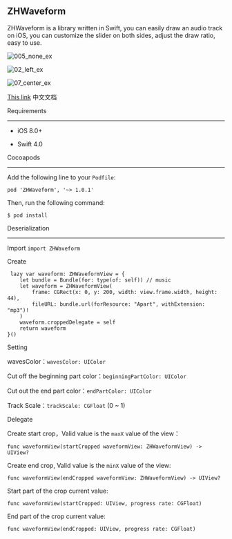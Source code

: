 ZHWaveform
----
ZHWaveform is a library written in Swift, you can easily draw an audio track on iOS, you can customize the slider on both sides, adjust the draw ratio, easy to use.


![005_none_ex](https://image.ibb.co/iY6f2G/005_none_ex.png)


![02_left_ex](https://image.ibb.co/gZieUw/02_left_ex.png)


![07_center_ex](https://image.ibb.co/dN3A2G/07_center_ex.png)

[This link](https://github.com/anwent/ZHWaveform/blob/master/README_CN.md) 中文文档

Requirements
- - -
 - iOS 8.0+

 - Swift 4.0

Cocoapods
- - -
Add the following line to your `Podfile`:

`pod 'ZHWaveform', '~> 1.0.1'`
   
Then, run the following command:
 
`$ pod install`

Deserialization
 - - -
 
Import
`import ZHWaveform`

Create
 
     lazy var waveform: ZHWaveformView = {
        let bundle = Bundle(for: type(of: self)) // music
        let waveform = ZHWaveformView(
            frame: CGRect(x: 0, y: 200, width: view.frame.width, height: 44),
            fileURL: bundle.url(forResource: "Apart", withExtension: "mp3")!
        )
        waveform.croppedDelegate = self
        return waveform
    }()
    
    
    
Setting

  wavesColor：`wavesColor: UIColor`
  

  Cut off the beginning part color：`beginningPartColor: UIColor`
  

  Cut out the end part color：`endPartColor: UIColor`
  
    
 Track Scale：`trackScale: CGFloat` (0 ~ 1)
 
 
 
Delegate
 
 Create start crop，Valid value is the `maxX` value of the view：
 
 `func waveformView(startCropped waveformView: ZHWaveformView) -> UIView?`
 
 
 Create end crop, Valid value is the `minX` value of the view:
 
 `func waveformView(endCropped waveformView: ZHWaveformView) -> UIView?`
 
 
 Start part of the crop current value:
 
 `func waveformView(startCropped: UIView, progress rate: CGFloat)`
 
 
 End part of the crop current value:
 
 `func waveformView(endCropped: UIView, progress rate: CGFloat)`
